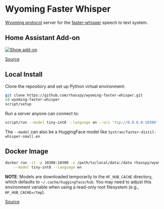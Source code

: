# Wyoming Faster Whisper

[Wyoming protocol](https://github.com/rhasspy/wyoming) server for the [faster-whisper](https://github.com/guillaumekln/faster-whisper/) speech to text system.

## Home Assistant Add-on

[![Show add-on](https://my.home-assistant.io/badges/supervisor_addon.svg)](https://my.home-assistant.io/redirect/supervisor_addon/?addon=core_whisper)

[Source](https://github.com/home-assistant/addons/tree/master/whisper)

## Local Install

Clone the repository and set up Python virtual environment:

``` sh
git clone https://github.com/rhasspy/wyoming-faster-whisper.git
cd wyoming-faster-whisper
script/setup
```

Run a server anyone can connect to:

```sh
script/run --model tiny-int8 --language en --uri 'tcp://0.0.0.0:10300' --data-dir /data --download-dir /data
```

The `--model` can also be a HuggingFace model like `Systran/faster-distil-whisper-small.en`

## Docker Image

``` sh
docker run -it -p 10300:10300 -v /path/to/local/data:/data rhasspy/wyoming-whisper \
    --model tiny-int8 --language en
```

**NOTE**: Models are downloaded temporarily to the `HF_HUB_CACHE` directory, which defaults to `~/.cache/huggingface/hub`.
You may need to adjust this environment variable when using a read-only root filesystem (e.g., `HF_HUB_CACHE=/tmp`).

[Source](https://github.com/rhasspy/wyoming-addons/tree/master/whisper)
